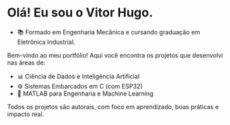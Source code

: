 # Olá! Eu sou o **Vitor Hugo**.

- 📚 Formado em Engenharia Mecânica e cursando graduação em Eletrônica Industrial.

Bem-vindo ao meu portfólio! Aqui você encontra os projetos que desenvolvi nas áreas de:

- 📊 Ciência de Dados e Inteligência Artificial
- ⚙️ Sistemas Embarcados em C (com ESP32)
- 🧠 MATLAB para Engenharia e Machine Learning

Todos os projetos são autorais, com foco em aprendizado, boas práticas e impacto real.
















